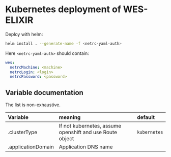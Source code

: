 # Kubernetes deployment of WES-ELIXIR

Deploy with helm:

```bash
helm install . --generate-name -f <netrc-yaml-auth>
```

Here `<netrc-yaml-auth>` should contain:

```yaml
wes:
  netrcMachine: <machine>
  netrcLogin: <login>
  netrcPassword: <password>
```

## Variable documentation

The list is non-exhaustive.

| Variable | meaning | default |
|:---------|:--------|:--------|
| .clusterType | If not kubernetes, assume openshift and use Route object | `kubernetes` |
| .applicationDomain | Application DNS name |  |

